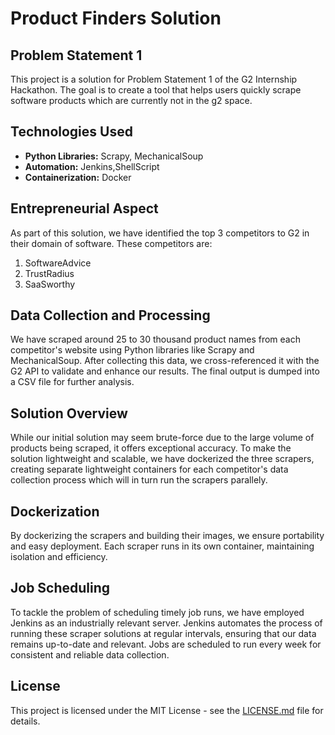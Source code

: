 # Product Finders Solution

## Problem Statement 1

This project is a solution for Problem Statement 1 of the G2 Internship Hackathon. The goal is to create a tool that helps users quickly scrape software products which are currently not in the g2 space.

## Technologies Used

- **Python Libraries:** Scrapy, MechanicalSoup
- **Automation:** Jenkins,ShellScript
- **Containerization:** Docker

## Entrepreneurial Aspect

As part of this solution, we have identified the top 3 competitors to G2 in their domain of software. These competitors are:

1. SoftwareAdvice
2. TrustRadius
3. SaaSworthy

## Data Collection and Processing

We have scraped around 25 to 30 thousand product names from each competitor's website using Python libraries like Scrapy and MechanicalSoup. After collecting this data, we cross-referenced it with the G2 API to validate and enhance our results. The final output is dumped into a CSV file for further analysis.

## Solution Overview

While our initial solution may seem brute-force due to the large volume of products being scraped, it offers exceptional accuracy. To make the solution lightweight and scalable, we have dockerized the three scrapers, creating separate lightweight containers for each competitor's data collection process which will in turn run the scrapers parallely.

## Dockerization

By dockerizing the scrapers and building their images, we ensure portability and easy deployment. Each scraper runs in its own container, maintaining isolation and efficiency.

## Job Scheduling

To tackle the problem of scheduling timely job runs, we have employed Jenkins as an industrially relevant server. Jenkins automates the process of running these scraper solutions at regular intervals, ensuring that our data remains up-to-date and relevant. Jobs are scheduled to run every week for consistent and reliable data collection.


## License

This project is licensed under the MIT License - see the [LICENSE.md](LICENSE.md) file for details.
